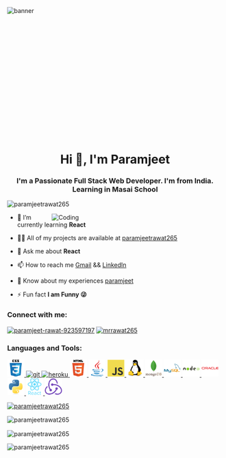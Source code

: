 <div style="width:100%; height:300px; overflow:hidden;">
<img width="100%" style="object-fit:cover;" src="https://www.cyberark.com/wp-content/uploads/2019/11/Developer.jpg" alt="banner"> 
</div>


<h1 align="center">Hi 👋, I'm Paramjeet</h1>
<h3 align="center">I'm a Passionate Full Stack Web Developer. I'm from India. Learning in Masai School</h3>

<p align="left"> <img src="https://komarev.com/ghpvc/?username=paramjeetrawat265&label=Profile%20views&color=0e75b6&style=flat" alt="paramjeetrawat265" /> </p>

<img align="right" width="400px" src="https://raw.githubusercontent.com/iampavangandhi/iampavangandhi/master/gifs/coder.gif" alt="Coding">


- 🌱 I’m currently learning **React**

- 👨‍💻 All of my projects are available at [paramjeetrawat265](https://paramjeetrawat265.github.io/)

- 💬 Ask me about **React**

- 📫 How to reach me [Gmail](mailto:paramjeetrawat265@gmail.com) && [LinkedIn](https://www.linkedin.com/in/paramjeet-rawat-923597197/) 

- 📄 Know about my experiences [paramjeet](https://drive.google.com/file/d/1tu8SZeKmcDG05Y4_mDfyd_0O0e2Cwz-j/view) 

- ⚡ Fun fact **I am Funny 😜**

<h3 align="left">Connect with me:</h3>
<p align="left">
<a href="https://linkedin.com/in/paramjeet-rawat-923597197" target="blank"><img align="center" src="https://raw.githubusercontent.com/rahuldkjain/github-profile-readme-generator/master/src/images/icons/Social/linked-in-alt.svg" alt="paramjeet-rawat-923597197" height="30" width="40" /></a>
<a href="https://instagram.com/mrrawat265" target="blank"><img align="center" src="https://raw.githubusercontent.com/rahuldkjain/github-profile-readme-generator/master/src/images/icons/Social/instagram.svg" alt="mrrawat265" height="30" width="40" /></a>
</p>

<h3 align="left">Languages and Tools:</h3>
<p align="left"> <a href="https://www.w3schools.com/css/" target="_blank" rel="noreferrer"> <img src="https://raw.githubusercontent.com/devicons/devicon/master/icons/css3/css3-original-wordmark.svg" alt="css3" width="40" height="40"/> </a> <a href="https://git-scm.com/" target="_blank" rel="noreferrer"> <img src="https://www.vectorlogo.zone/logos/git-scm/git-scm-icon.svg" alt="git" width="40" height="40"/> </a> <a href="https://heroku.com" target="_blank" rel="noreferrer"> <img src="https://www.vectorlogo.zone/logos/heroku/heroku-icon.svg" alt="heroku" width="40" height="40"/> </a> <a href="https://www.w3.org/html/" target="_blank" rel="noreferrer"> <img src="https://raw.githubusercontent.com/devicons/devicon/master/icons/html5/html5-original-wordmark.svg" alt="html5" width="40" height="40"/> </a> <a href="https://www.java.com" target="_blank" rel="noreferrer"> <img src="https://raw.githubusercontent.com/devicons/devicon/master/icons/java/java-original.svg" alt="java" width="40" height="40"/> </a> <a href="https://developer.mozilla.org/en-US/docs/Web/JavaScript" target="_blank" rel="noreferrer"> <img src="https://raw.githubusercontent.com/devicons/devicon/master/icons/javascript/javascript-original.svg" alt="javascript" width="40" height="40"/> </a> <a href="https://www.linux.org/" target="_blank" rel="noreferrer"> <img src="https://raw.githubusercontent.com/devicons/devicon/master/icons/linux/linux-original.svg" alt="linux" width="40" height="40"/> </a> <a href="https://www.mongodb.com/" target="_blank" rel="noreferrer"> <img src="https://raw.githubusercontent.com/devicons/devicon/master/icons/mongodb/mongodb-original-wordmark.svg" alt="mongodb" width="40" height="40"/> </a> <a href="https://www.mysql.com/" target="_blank" rel="noreferrer"> <img src="https://raw.githubusercontent.com/devicons/devicon/master/icons/mysql/mysql-original-wordmark.svg" alt="mysql" width="40" height="40"/> </a> <a href="https://nodejs.org" target="_blank" rel="noreferrer"> <img src="https://raw.githubusercontent.com/devicons/devicon/master/icons/nodejs/nodejs-original-wordmark.svg" alt="nodejs" width="40" height="40"/> </a> <a href="https://www.oracle.com/" target="_blank" rel="noreferrer"> <img src="https://raw.githubusercontent.com/devicons/devicon/master/icons/oracle/oracle-original.svg" alt="oracle" width="40" height="40"/> </a> <a href="https://www.python.org" target="_blank" rel="noreferrer"> <img src="https://raw.githubusercontent.com/devicons/devicon/master/icons/python/python-original.svg" alt="python" width="40" height="40"/> </a> <a href="https://reactjs.org/" target="_blank" rel="noreferrer"> <img src="https://raw.githubusercontent.com/devicons/devicon/master/icons/react/react-original-wordmark.svg" alt="react" width="40" height="40"/> </a> <a href="https://redux.js.org" target="_blank" rel="noreferrer"> <img src="https://raw.githubusercontent.com/devicons/devicon/master/icons/redux/redux-original.svg" alt="redux" width="40" height="40"/> </a> </p>

<p align="left"> <a href="https://github.com/ryo-ma/github-profile-trophy"><img src="https://github-profile-trophy.vercel.app/?username=paramjeetrawat265" alt="paramjeetrawat265" /></a> </p>




<p><img align="center" src="https://github-readme-stats.vercel.app/api?username=paramjeetrawat265&show_icons=true&locale=en" alt="paramjeetrawat265" /></p>

<p><img align="center" src="https://github-readme-streak-stats.herokuapp.com/?user=paramjeetrawat265&" alt="paramjeetrawat265" /></p>

<p><img align="left" src="https://github-readme-stats.vercel.app/api/top-langs?username=paramjeetrawat265&show_icons=true&locale=en&layout=compact" alt="paramjeetrawat265" /></p>
